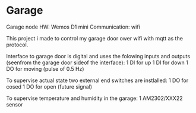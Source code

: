# Garage
Garage node
HW: Wemos D1 mini
Communication: wifi

This project i made to control my garage door ower wifi with mqtt as the protocol.

Interface to garage door is digital and uses the folowing inputs and outputs (seenfrom the garage door sideof the interface):
1 DI for up
1 DI for down
1 DO for moving (pulse of 0.5 Hz)

To supervise actual state two external end switches are instlalled:
1 DO for cosed
1 DO for open (future signal)

To supervise temperature and humidity in the garage:
1 AM2302/XXX22 sensor
